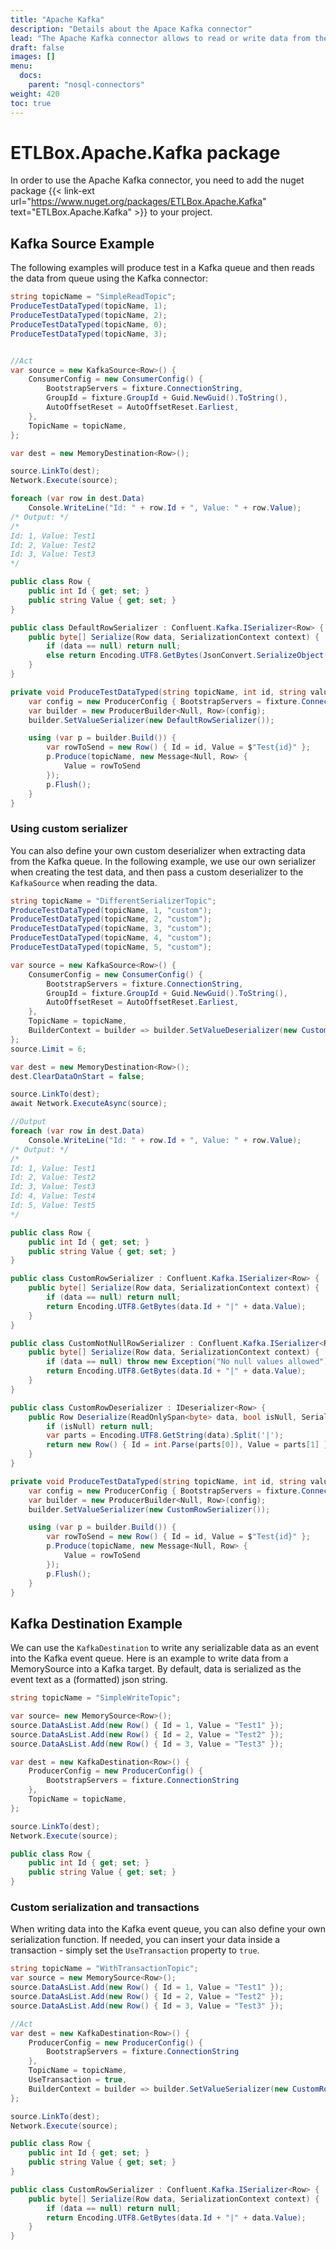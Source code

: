 ```yaml
---
title: "Apache Kafka"
description: "Details about the Apace Kafka connector"
lead: "The Apache Kafka connector allows to read or write data from the Kafka event queue."
draft: false
images: []
menu:
  docs:
    parent: "nosql-connectors"
weight: 420
toc: true
---
```


# ETLBox.Apache.Kafka package

In order to use the Apache Kafka connector, you need to add the nuget package {{< link-ext url="https://www.nuget.org/packages/ETLBox.Apache.Kafka" text="ETLBox.Apache.Kafka" >}} to your project.

## Kafka Source Example

The following examples will produce test in a Kafka queue and then reads the data from queue using the Kafka connector:

```C#
string topicName = "SimpleReadTopic";
ProduceTestDataTyped(topicName, 1);
ProduceTestDataTyped(topicName, 2);
ProduceTestDataTyped(topicName, 0);
ProduceTestDataTyped(topicName, 3);


//Act
var source = new KafkaSource<Row>() {
    ConsumerConfig = new ConsumerConfig() {
        BootstrapServers = fixture.ConnectionString,
        GroupId = fixture.GroupId + Guid.NewGuid().ToString(),
        AutoOffsetReset = AutoOffsetReset.Earliest,
    },
    TopicName = topicName,
};

var dest = new MemoryDestination<Row>();

source.LinkTo(dest);
Network.Execute(source);

foreach (var row in dest.Data)
    Console.WriteLine("Id: " + row.Id + ", Value: " + row.Value);
/* Output: */
/*
Id: 1, Value: Test1
Id: 2, Value: Test2
Id: 3, Value: Test3
*/

public class Row {
    public int Id { get; set; }
    public string Value { get; set; }
}

public class DefaultRowSerializer : Confluent.Kafka.ISerializer<Row> {
    public byte[] Serialize(Row data, SerializationContext context) {
        if (data == null) return null;
        else return Encoding.UTF8.GetBytes(JsonConvert.SerializeObject(data));
    }
}

private void ProduceTestDataTyped(string topicName, int id, string valueSerializer = "default") {
    var config = new ProducerConfig { BootstrapServers = fixture.ConnectionString };
    var builder = new ProducerBuilder<Null, Row>(config);
    builder.SetValueSerializer(new DefaultRowSerializer());

    using (var p = builder.Build()) {
        var rowToSend = new Row() { Id = id, Value = $"Test{id}" };
        p.Produce(topicName, new Message<Null, Row> {
            Value = rowToSend
        });
        p.Flush();
    }
}
```

### Using custom serializer

You can also define your own custom deserializer when extracting data from the Kafka queue. In the following example, we use our own serializer when creating the test data, and then pass a custom deserializer to the `KafkaSource` when reading the data.

```C#
string topicName = "DifferentSerializerTopic";
ProduceTestDataTyped(topicName, 1, "custom");
ProduceTestDataTyped(topicName, 2, "custom");
ProduceTestDataTyped(topicName, 3, "custom");
ProduceTestDataTyped(topicName, 4, "custom");
ProduceTestDataTyped(topicName, 5, "custom");

var source = new KafkaSource<Row>() {
    ConsumerConfig = new ConsumerConfig() {
        BootstrapServers = fixture.ConnectionString,
        GroupId = fixture.GroupId + Guid.NewGuid().ToString(),
        AutoOffsetReset = AutoOffsetReset.Earliest,
    },
    TopicName = topicName,
    BuilderContext = builder => builder.SetValueDeserializer(new CustomRowDeserializer())
};
source.Limit = 6;

var dest = new MemoryDestination<Row>();
dest.ClearDataOnStart = false;

source.LinkTo(dest);
await Network.ExecuteAsync(source);

//Output
foreach (var row in dest.Data)
    Console.WriteLine("Id: " + row.Id + ", Value: " + row.Value);
/* Output: */
/*
Id: 1, Value: Test1
Id: 2, Value: Test2
Id: 3, Value: Test3
Id: 4, Value: Test4
Id: 5, Value: Test5
*/

public class Row {
    public int Id { get; set; }
    public string Value { get; set; }
}

public class CustomRowSerializer : Confluent.Kafka.ISerializer<Row> {
    public byte[] Serialize(Row data, SerializationContext context) {
        if (data == null) return null;
        return Encoding.UTF8.GetBytes(data.Id + "|" + data.Value);
    }
}

public class CustomNotNullRowSerializer : Confluent.Kafka.ISerializer<Row> {
    public byte[] Serialize(Row data, SerializationContext context) {
        if (data == null) throw new Exception("No null values allowed");
        return Encoding.UTF8.GetBytes(data.Id + "|" + data.Value);
    }
}

public class CustomRowDeserializer : IDeserializer<Row> {
    public Row Deserialize(ReadOnlySpan<byte> data, bool isNull, SerializationContext context) {
        if (isNull) return null;
        var parts = Encoding.UTF8.GetString(data).Split('|');
        return new Row() { Id = int.Parse(parts[0]), Value = parts[1] };
    }
}

private void ProduceTestDataTyped(string topicName, int id, string valueSerializer = "default") {
    var config = new ProducerConfig { BootstrapServers = fixture.ConnectionString };
    var builder = new ProducerBuilder<Null, Row>(config);
    builder.SetValueSerializer(new CustomRowSerializer());

    using (var p = builder.Build()) {
        var rowToSend = new Row() { Id = id, Value = $"Test{id}" };
        p.Produce(topicName, new Message<Null, Row> {
            Value = rowToSend
        });
        p.Flush();
    }
}
```

## Kafka Destination Example

We can use the `KafkaDestination` to write any serializable data as an event into the Kafka event queue. Here is an example to write data from a MemorySource into a Kafka target. By default, data is serialized as the event text as a (formatted) json string.

```C#
string topicName = "SimpleWriteTopic";

var source= new MemorySource<Row>();
source.DataAsList.Add(new Row() { Id = 1, Value = "Test1" });
source.DataAsList.Add(new Row() { Id = 2, Value = "Test2" });
source.DataAsList.Add(new Row() { Id = 3, Value = "Test3" });

var dest = new KafkaDestination<Row>() {
    ProducerConfig = new ProducerConfig() {
        BootstrapServers = fixture.ConnectionString
    },
    TopicName = topicName,
};

source.LinkTo(dest);
Network.Execute(source);

public class Row {
    public int Id { get; set; }
    public string Value { get; set; }
}
```

### Custom serialization and transactions

When writing data into the Kafka event queue, you can also define your own serialization function. If needed, you can insert your data inside a transaction - simply set the `UseTransaction` property to `true`.

```C#
string topicName = "WithTransactionTopic";
var source = new MemorySource<Row>();
source.DataAsList.Add(new Row() { Id = 1, Value = "Test1" });
source.DataAsList.Add(new Row() { Id = 2, Value = "Test2" });
source.DataAsList.Add(new Row() { Id = 3, Value = "Test3" });

//Act
var dest = new KafkaDestination<Row>() {
    ProducerConfig = new ProducerConfig() {
        BootstrapServers = fixture.ConnectionString
    },
    TopicName = topicName,
    UseTransaction = true,
    BuilderContext = builder => builder.SetValueSerializer(new CustomRowSerializer())
};

source.LinkTo(dest);
Network.Execute(source);

public class Row {
    public int Id { get; set; }
    public string Value { get; set; }
}

public class CustomRowSerializer : Confluent.Kafka.ISerializer<Row> {
    public byte[] Serialize(Row data, SerializationContext context) {
        if (data == null) return null;
        return Encoding.UTF8.GetBytes(data.Id + "|" + data.Value);
    }
}
```
